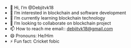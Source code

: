 - 👋 Hi, I’m @Debjitvk18
- 👀 I’m interested in blockchain and software development
- 🌱 I’m currently learning blockchain technology
- 💞️ I’m looking to collaborate on blockchain project
- 📫 How to reach me email:: debjitvk18@gmail.com
- 😄 Pronouns: He/Him
- ⚡ Fun fact: Cricket fobic

<!---
Debjitvk18/Debjitvk18 is a ✨ special ✨ repository because its `README.md` (this file) appears on your GitHub profile.
You can click the Preview link to take a look at your changes.
--->
